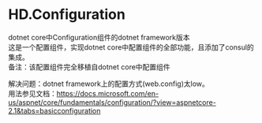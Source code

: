 # HD.Configuration
dotnet core中Configuration组件的dotnet framework版本  
这是一个配置组件，实现dotnet core中配置组件的全部功能，且添加了consul的集成。  
备注：该配置组件完全移植自dotnet core中配置组件  

解决问题：dotnet framework上的配置方式(web.config)太low。  
用法参见文档：https://docs.microsoft.com/en-us/aspnet/core/fundamentals/configuration/?view=aspnetcore-2.1&tabs=basicconfiguration

